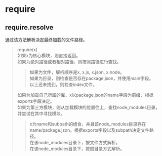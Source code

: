 # require

## require.resolve

通过该方法解析决定最终加载的文件路径。

> require(x)\
> 如果x为核心模块，则直接返回。\
> 如果为绝对路径或者相对路径，则按照路径进行查找。
>> 如果为文件，解析顺序是x, x.js, x.json, x.node。\
>> 如果为目录，则检查是否存在package.json，并使用main字段。\
>> 以上还未找到，则检查index文件。
>
> 如果为加载自己所属的库，x以package.json的name字段为前缀，根据exports字段决定。\
> 如果为第三方模块，则从加载模块的位置往上，查找node_modules目录，并尝试在其中寻找模块。
>> x为name和subpath的组合，并且该node_modules目录存在name/package.json。根据exports字段以及subpath决定文件路径。\
>> 在该node_modules目录下，按文件方式解析。\
>> 在该node_modules目录下，按照目录方式解析。
